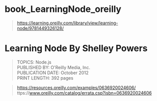 # book_LearningNode_oreilly

> https://learning.oreilly.com/library/view/learning-node/9781449326128/   

# Learning Node By Shelley Powers  

> TOPICS: Node.js  
> PUBLISHED BY: O'Reilly Media, Inc.  
> PUBLICATION DATE: October 2012  
> PRINT LENGTH: 392 pages  

> https://resources.oreilly.com/examples/0636920024606/  
> ttps://www.oreilly.com/catalog/errata.csp?isbn=0636920024606  
